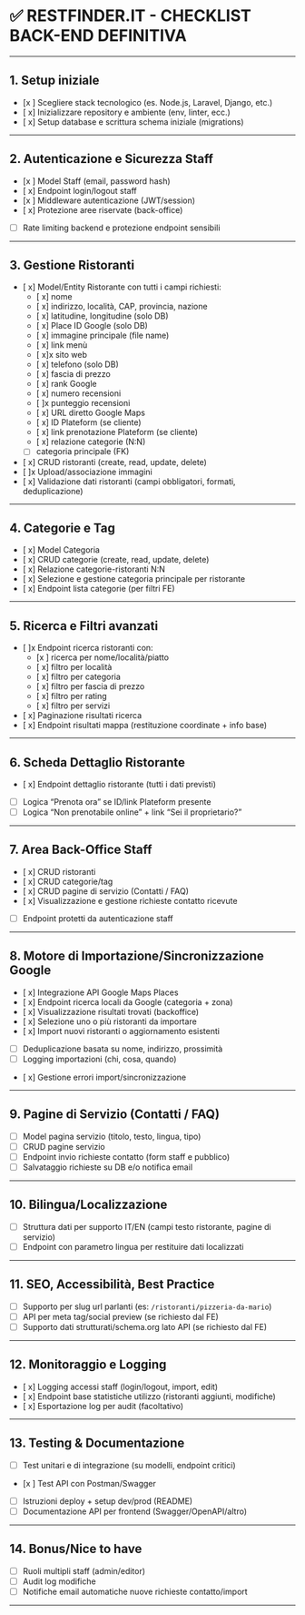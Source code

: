 # ✅ RESTFINDER.IT - CHECKLIST BACK-END DEFINITIVA

---

## 1. **Setup iniziale**
- [x ] Scegliere stack tecnologico (es. Node.js, Laravel, Django, etc.)
- [ x] Inizializzare repository e ambiente (env, linter, ecc.)
- [ x] Setup database e scrittura schema iniziale (migrations)

---

## 2. **Autenticazione e Sicurezza Staff**
- [x ] Model Staff (email, password hash)
- [ x] Endpoint login/logout staff
- [x ] Middleware autenticazione (JWT/session)
- [ x] Protezione aree riservate (back-office)
- [ ] Rate limiting backend e protezione endpoint sensibili

---

## 3. **Gestione Ristoranti**
- [ x] Model/Entity Ristorante con tutti i campi richiesti:
    - [ x] nome
    - [ x] indirizzo, località, CAP, provincia, nazione
    - [ x] latitudine, longitudine (solo DB)
    - [ x] Place ID Google (solo DB)
    - [ x] immagine principale (file name)
    - [ x] link menù
    - [ x]x sito web
    - [ x] telefono (solo DB)
    - [ x] fascia di prezzo
    - [ x] rank Google
    - [ x] numero recensioni
    - [ ]x punteggio recensioni
    - [ x] URL diretto Google Maps
    - [ x] ID Plateform (se cliente)
    - [ x] link prenotazione Plateform (se cliente)
    - [ x] relazione categorie (N:N)
    - [ ] categoria principale (FK)
- [ x] CRUD ristoranti (create, read, update, delete)
- [ ]x Upload/associazione immagini
- [ x] Validazione dati ristoranti (campi obbligatori, formati, deduplicazione)

---

## 4. **Categorie e Tag**
- [ x] Model Categoria
- [ x] CRUD categorie (create, read, update, delete)
- [ x] Relazione categorie-ristoranti N:N
- [ x] Selezione e gestione categoria principale per ristorante
- [ x] Endpoint lista categorie (per filtri FE)

---

## 5. **Ricerca e Filtri avanzati**
- [ ]x Endpoint ricerca ristoranti con:
    - [x ] ricerca per nome/località/piatto
    - [ x] filtro per località
    - [ x] filtro per categoria
    - [ x] filtro per fascia di prezzo
    - [ x] filtro per rating
    - [ x] filtro per servizi
- [ x] Paginazione risultati ricerca
- [ x] Endpoint risultati mappa (restituzione coordinate + info base)

---

## 6. **Scheda Dettaglio Ristorante**
- [ x] Endpoint dettaglio ristorante (tutti i dati previsti)
- [ ] Logica “Prenota ora” se ID/link Plateform presente
- [ ] Logica “Non prenotabile online” + link “Sei il proprietario?”

---

## 7. **Area Back-Office Staff**
- [ x] CRUD ristoranti
- [ x] CRUD categorie/tag
- [ x] CRUD pagine di servizio (Contatti / FAQ)
- [ x] Visualizzazione e gestione richieste contatto ricevute
- [ ] Endpoint protetti da autenticazione staff

---

## 8. **Motore di Importazione/Sincronizzazione Google**
- [ x] Integrazione API Google Maps Places
- [ x] Endpoint ricerca locali da Google (categoria + zona)
- [ x] Visualizzazione risultati trovati (backoffice)
- [ x] Selezione uno o più ristoranti da importare
- [ x] Import nuovi ristoranti o aggiornamento esistenti
- [ ] Deduplicazione basata su nome, indirizzo, prossimità
- [ ] Logging importazioni (chi, cosa, quando)
- [ x] Gestione errori import/sincronizzazione

---

## 9. **Pagine di Servizio (Contatti / FAQ)**
- [ ] Model pagina servizio (titolo, testo, lingua, tipo)
- [ ] CRUD pagine servizio
- [ ] Endpoint invio richieste contatto (form staff e pubblico)
- [ ] Salvataggio richieste su DB e/o notifica email

---

## 10. **Bilingua/Localizzazione**
- [ ] Struttura dati per supporto IT/EN (campi testo ristorante, pagine di servizio)
- [ ] Endpoint con parametro lingua per restituire dati localizzati

---

## 11. **SEO, Accessibilità, Best Practice**
- [ ] Supporto per slug url parlanti (es: `/ristoranti/pizzeria-da-mario`)
- [ ] API per meta tag/social preview (se richiesto dal FE)
- [ ] Supporto dati strutturati/schema.org lato API (se richiesto dal FE)

---

## 12. **Monitoraggio e Logging**
- [ x] Logging accessi staff (login/logout, import, edit)
- [ x] Endpoint base statistiche utilizzo (ristoranti aggiunti, modifiche)
- [ x] Esportazione log per audit (facoltativo)

---

## 13. **Testing & Documentazione**
- [ ] Test unitari e di integrazione (su modelli, endpoint critici)
- [x ] Test API con Postman/Swagger
- [ ] Istruzioni deploy + setup dev/prod (README)
- [ ] Documentazione API per frontend (Swagger/OpenAPI/altro)

---

## 14. **Bonus/Nice to have**
- [ ] Ruoli multipli staff (admin/editor)
- [ ] Audit log modifiche
- [ ] Notifiche email automatiche nuove richieste contatto/import

---


